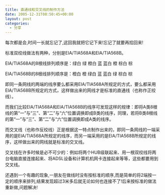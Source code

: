 ```yaml
---
title: 直通线和交叉线的制作方法
date: 2005-12-31T08:50:45+00:00
layout: post
categories:
  - 分享
---
```


每次都是会,时间一长就忘记了,这回我就把它记下来!忘记了就要再拾回来!

标准双绞线做法有两种，分别是EIA/TIA568A和EIA/TIA568B。

EIA/TIA568A的8根线排列顺序是：绿白 绿 橙白 蓝 蓝白 橙 棕白 棕

EIA/TIA568B的8根线排列顺序是：橙白 橙 绿白 蓝 蓝白 绿 棕白 棕
<!--more-->

即同一条网线的两端的线序要么都采用EIA/TIA568A所规定的方式，要么都采用EIA/TIA568B所规定的方式，这样做出来的网线才是标准的直通线（也称作正绞线）。

而我们比较EIA/TIA568A和EIA/TIA568B的线序可发现这样的规律：即将A类8根线的第“一”与“三”、第“二”与“六”位置调换即成B类的线序，同理，若将B类8根线的第“一”与“三”、第“二”与“六”位置调换即成A类的线序。

而交叉线（也称作反绞线）正是根据这一特点制作出来的，即同一条网线的一端采用的是EIA/TIA568A所规定的线序，而另一端采用的是EIA/TIA568B所规定的线序，这样做出来的网线就是标准的交叉线。

交叉线在许多时候是必不可少的：例如将两个HUB级联起来、用一根双绞线将两台电脑直接连接起来、将ADSL设备和计算机机网卡连接起来等等，这些都要用到交叉线。

还遇到一个有趣的现象,一朋友在做线时没有按标准的顺序,而是简单的将2端按一定的顺序来排列,结果发现超过3米多后就无论如何也连接不了!后来按标准的做法重新做,问题解决!